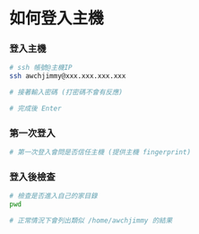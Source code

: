 # 如何登入主機

### 登入主機
```sh
# ssh 帳號@主機IP
ssh awchjimmy@xxx.xxx.xxx.xxx

# 接著輸入密碼 (打密碼不會有反應)

# 完成後 Enter

```

### 第一次登入
```sh
# 第一次登入會問是否信任主機 (提供主機 fingerprint)
```

### 登入後檢查
```sh
# 檢查是否進入自己的家目錄
pwd

# 正常情況下會列出類似 /home/awchjimmy 的結果
```
